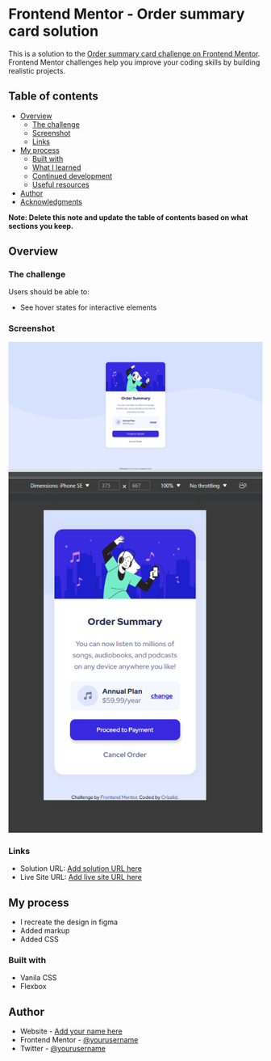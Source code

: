 # Frontend Mentor - Order summary card solution

This is a solution to the [Order summary card challenge on Frontend Mentor](https://www.frontendmentor.io/challenges/order-summary-component-QlPmajDUj). Frontend Mentor challenges help you improve your coding skills by building realistic projects. 

## Table of contents

- [Overview](#overview)
  - [The challenge](#the-challenge)
  - [Screenshot](#screenshot)
  - [Links](#links)
- [My process](#my-process)
  - [Built with](#built-with)
  - [What I learned](#what-i-learned)
  - [Continued development](#continued-development)
  - [Useful resources](#useful-resources)
- [Author](#author)
- [Acknowledgments](#acknowledgments)

**Note: Delete this note and update the table of contents based on what sections you keep.**

## Overview

### The challenge

Users should be able to:

- See hover states for interactive elements

### Screenshot

![](./screenshots/desktop-main.PNG)
![](./screenshots/mobile-main.PNG)


### Links

- Solution URL: [Add solution URL here](https://github.com/crizalid12/)
- Live Site URL: [Add live site URL here](https://crizalid12.github.io/Order-summary-component/)

## My process
- I recreate the design in figma
- Added markup
- Added CSS
### Built with
- Vanila CSS 
- Flexbox

## Author

- Website - [Add your name here](https://riad.me)
- Frontend Mentor - [@yourusername](https://www.frontendmentor.io/profile/crizalid12)
- Twitter - [@yourusername](https://twitter.com/Boutarfa_Riyadh)


